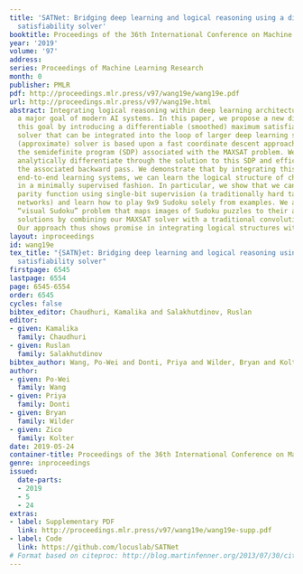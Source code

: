 ```yaml
---
title: 'SATNet: Bridging deep learning and logical reasoning using a differentiable
  satisfiability solver'
booktitle: Proceedings of the 36th International Conference on Machine Learning
year: '2019'
volume: '97'
address: 
series: Proceedings of Machine Learning Research
month: 0
publisher: PMLR
pdf: http://proceedings.mlr.press/v97/wang19e/wang19e.pdf
url: http://proceedings.mlr.press/v97/wang19e.html
abstract: Integrating logical reasoning within deep learning architectures has been
  a major goal of modern AI systems. In this paper, we propose a new direction toward
  this goal by introducing a differentiable (smoothed) maximum satisfiability (MAXSAT)
  solver that can be integrated into the loop of larger deep learning systems. Our
  (approximate) solver is based upon a fast coordinate descent approach to solving
  the semidefinite program (SDP) associated with the MAXSAT problem. We show how to
  analytically differentiate through the solution to this SDP and efficiently solve
  the associated backward pass. We demonstrate that by integrating this solver into
  end-to-end learning systems, we can learn the logical structure of challenging problems
  in a minimally supervised fashion. In particular, we show that we can learn the
  parity function using single-bit supervision (a traditionally hard task for deep
  networks) and learn how to play 9x9 Sudoku solely from examples. We also solve a
  “visual Sudoku” problem that maps images of Sudoku puzzles to their associated logical
  solutions by combining our MAXSAT solver with a traditional convolutional architecture.
  Our approach thus shows promise in integrating logical structures within deep learning.
layout: inproceedings
id: wang19e
tex_title: "{SATN}et: Bridging deep learning and logical reasoning using a differentiable
  satisfiability solver"
firstpage: 6545
lastpage: 6554
page: 6545-6554
order: 6545
cycles: false
bibtex_editor: Chaudhuri, Kamalika and Salakhutdinov, Ruslan
editor:
- given: Kamalika
  family: Chaudhuri
- given: Ruslan
  family: Salakhutdinov
bibtex_author: Wang, Po-Wei and Donti, Priya and Wilder, Bryan and Kolter, Zico
author:
- given: Po-Wei
  family: Wang
- given: Priya
  family: Donti
- given: Bryan
  family: Wilder
- given: Zico
  family: Kolter
date: 2019-05-24
container-title: Proceedings of the 36th International Conference on Machine Learning
genre: inproceedings
issued:
  date-parts:
  - 2019
  - 5
  - 24
extras:
- label: Supplementary PDF
  link: http://proceedings.mlr.press/v97/wang19e/wang19e-supp.pdf
- label: Code
  link: https://github.com/locuslab/SATNet
# Format based on citeproc: http://blog.martinfenner.org/2013/07/30/citeproc-yaml-for-bibliographies/
---
```

